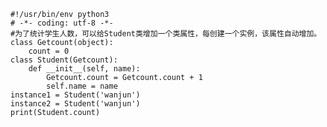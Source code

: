 


    #!/usr/bin/env python3
    # -*- coding: utf-8 -*-
    #为了统计学生人数，可以给Student类增加一个类属性，每创建一个实例，该属性自动增加。
    class Getcount(object):
        count = 0
    class Student(Getcount):
        def __init__(self, name):
            Getcount.count = Getcount.count + 1
            self.name = name
    instance1 = Student('wanjun')
    instance2 = Student('wanjun')
    print(Student.count)